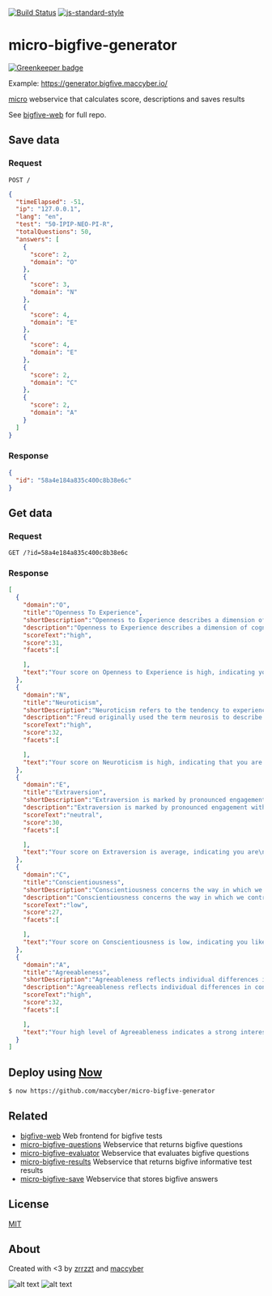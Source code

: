[![Build Status](https://travis-ci.org/maccyber/micro-bigfive-generator.svg?branch=master)](https://travis-ci.org/maccyber/micro-bigfive-generator)
[![js-standard-style](https://img.shields.io/badge/code%20style-standard-brightgreen.svg?style=flat)](https://github.com/feross/standard)

# micro-bigfive-generator

[![Greenkeeper badge](https://badges.greenkeeper.io/maccyber/micro-bigfive-generator.svg)](https://greenkeeper.io/)

Example: https://generator.bigfive.maccyber.io/

[micro](https://github.com/zeit/micro) webservice that calculates score, descriptions and saves results

See [bigfive-web](https://github.com/maccyber/bigfive-web) for full repo.


## Save data

### Request


```POST /```

```json
{
  "timeElapsed": -51,
  "ip": "127.0.0.1",
  "lang": "en",
  "test": "50-IPIP-NEO-PI-R",
  "totalQuestions": 50,
  "answers": [
    {
      "score": 2,
      "domain": "O"
    },
    {
      "score": 3,
      "domain": "N"
    },
    {
      "score": 4,
      "domain": "E"
    },
    {
      "score": 4,
      "domain": "E"
    },
    {
      "score": 2,
      "domain": "C"
    },
    {
      "score": 2,
      "domain": "A"
    }
  ]
}
```

### Response

```json
{
  "id": "58a4e184a835c400c8b38e6c"
}
```

## Get data

### Request

```GET /?id=58a4e184a835c400c8b38e6c```

### Response

```json
[  
  {  
    "domain":"O",
    "title":"Openness To Experience",
    "shortDescription":"Openness to Experience describes a dimension of cognitive style that distinguishes imaginative, creative people from down-to-earth, conventional people.",
    "description":"Openness to Experience describes a dimension of cognitive style that\ndistinguishes imaginative, creative people from down-to-earth,\nconventional people. Open people are intellectually curious,\nappreciative of art, and sensitive to beauty. They tend to be,\ncompared to closed people, more aware of their feelings. They tend to\nthink and act in individualistic and nonconforming\nways. Intellectuals typically score high on Openness to Experience;\nconsequently, this factor has also been called Culture or\nIntellect. Nonetheless, Intellect is probably best regarded as one aspect of openness\nto experience. Scores on Openness to Experience are only modestly\nrelated to years of education and scores on standard intelligent tests.\nAnother characteristic of the open cognitive style is a facility for thinking\nin symbols and abstractions far removed from concrete experience. Depending on\nthe individual's specific intellectual abilities, this symbolic cognition may\ntake the form of mathematical, logical, or geometric thinking, artistic and\nmetaphorical use of language, music composition or performance, or one of the\nmany visual or performing arts.\n\nPeople with low scores on openness to experience tend to have narrow, common\ninterests. They prefer the plain, straightforward, and obvious over the\ncomplex, ambiguous, and subtle. They may regard the arts and sciences with\nsuspicion, regarding these endeavors as abstruse or of no practical use.\nClosed people prefer familiarity over novelty; they are conservative and\nresistant to change.\n\nOpenness is often presented as healthier or more mature by psychologists, who\nare often themselves open to experience. However, open and closed styles of\nthinking are useful in different environments. The intellectual style of the\nopen person may serve a professor well, but research has shown that closed\nthinking is related to superior job performance in police work, sales, and\na number of service occupations.",
    "scoreText":"high",
    "score":31,
    "facets":[  

    ],
    "text":"Your score on Openness to Experience is high, indicating you enjoy novelty,\nvariety, and change. You are curious, imaginative, and creative. Your score is: 31"
  },
  {  
    "domain":"N",
    "title":"Neuroticism",
    "shortDescription":"Neuroticism refers to the tendency to experience negative feelings.",
    "description":"Freud originally used the term neurosis to describe a\ncondition marked by mental distress, emotional suffering, and an\ninability to cope effectively with the normal demands of life. He\nsuggested that everyone shows some signs of neurosis, but that we\ndiffer in our degree of suffering and our specific symptoms of\ndistress. Today neuroticism refers to the tendency to experience\nnegative feelings. Those who score high on Neuroticism may\nexperience primarily one specific negative feeling such as anxiety,\nanger, or depression, but are likely to experience several of these\nemotions. People high in neuroticism are emotionally reactive. They\nrespond emotionally to events that would not affect most people, and\ntheir reactions tend to be more intense than normal. They are more\nlikely to interpret ordinary situations as threatening, and minor\nfrustrations as hopelessly difficult. Their negative emotional\nreactions tend to persist for unusually long periods of time, which\nmeans they are often in a bad mood. These problems in emotional\nregulation can diminish a neurotic's ability to think clearly, make\ndecisions, and cope effectively with stress.",
    "scoreText":"high",
    "score":32,
    "facets":[  

    ],
    "text":"Your score on Neuroticism is high, indicating that you are easily\nupset, even by what most people consider the normal demands of\nliving. People consider you to be sensitive and emotional. Your score is: 32"
  },
  {  
    "domain":"E",
    "title":"Extraversion",
    "shortDescription":"Extraversion is marked by pronounced engagement with the external world.",
    "description":"Extraversion is marked by pronounced engagement with the external\nworld. Extraverts enjoy being with people, are full of energy, and\noften experience positive emotions. They tend to be enthusiastic,\naction-oriented, individuals who are likely to say \"Yes!\" or \"Let's\ngo!\" to opportunities for excitement. In groups they like to talk,\nassert themselves, and draw attention to themselves.\n\nIntroverts lack the exuberance, energy, and activity levels of\nextraverts. They tend to be quiet, low-key, deliberate, and\ndisengaged from the social world. Their lack of social involvement\nshould not be interpreted as shyness or depression; the\nintrovert simply needs less stimulation than an extravert and prefers\nto be alone. The independence and reserve of the introvert is\nsometimes mistaken as unfriendliness or arrogance. In reality, an\nintrovert who scores high on the agreeableness dimension will not\nseek others out but will be quite pleasant when approached.",
    "scoreText":"neutral",
    "score":30,
    "facets":[  

    ],
    "text":"Your score on Extraversion is average, indicating you are\nneither a subdued loner nor a jovial chatterbox. You enjoy time with\nothers but also time alone. Your score is: 30"
  },
  {  
    "domain":"C",
    "title":"Conscientiousness",
    "shortDescription":"Conscientiousness concerns the way in which we control, regulate, and direct our impulses.",
    "description":"Conscientiousness concerns the way in which we control, regulate,\nand direct our impulses. Impulses are not inherently bad;\noccasionally time constraints require a snap decision, and acting on\nour first impulse can be an effective response. Also, in times of\nplay rather than work, acting spontaneously and impulsively can be\nfun. Impulsive individuals can be seen by others as colorful,\nfun-to-be-with, and zany.\nNonetheless, acting on impulse can lead to trouble in a number of\nways. Some impulses are antisocial. Uncontrolled antisocial acts\nnot only harm other members of society, but also can result in\nretribution toward the perpetrator of such impulsive acts. Another\nproblem with impulsive acts is that they often produce immediate\nrewards but undesirable, long-term consequences. Examples include\nexcessive socializing that leads to being fired from one's job,\nhurling an insult that causes the breakup of an important\nrelationship, or using pleasure-inducing drugs that eventually\ndestroy one's health.\nImpulsive behavior, even when not seriously destructive, diminishes\na person's effectiveness in significant ways. Acting impulsively\ndisallows contemplating alternative courses of action, some of which\nwould have been wiser than the impulsive choice. Impulsivity also\nsidetracks people during projects that require organized sequences\nof steps or stages. Accomplishments of an impulsive person are\ntherefore small, scattered, and inconsistent.\nA hallmark of intelligence, what potentially separates human beings\nfrom earlier life forms, is the ability to think about future\nconsequences before acting on an impulse. Intelligent activity\ninvolves contemplation of long-range goals, organizing and planning\nroutes to these goals, and persisting toward one's goals in the face\nof short-lived impulses to the contrary. The idea that intelligence\ninvolves impulse control is nicely captured by the term prudence, an\nalternative label for the Conscientiousness domain. Prudent means\nboth wise and cautious. Persons who score high on the\nConscientiousness scale are, in fact, perceived by others as\nintelligent.\nThe benefits of high conscientiousness are obvious. Conscientious\nindividuals avoid trouble and achieve high levels of success through\npurposeful planning and persistence. They are also positively\nregarded by others as intelligent and reliable. On the negative\nside, they can be compulsive perfectionists and workaholics.\nFurthermore, extremely conscientious individuals might be regarded\nas stuffy and boring. Unconscientious people may be criticized for\ntheir unreliability, lack of ambition, and failure to stay within\nthe lines, but they will experience many short-lived pleasures and\nthey will never be called stuffy.",
    "scoreText":"low",
    "score":27,
    "facets":[  

    ],
    "text":"Your score on Conscientiousness is low, indicating you like to live\nfor the moment and do what feels good now. Your work tends to be\ncareless and disorganized. Your score is: 27"
  },
  {  
    "domain":"A",
    "title":"Agreeableness",
    "shortDescription":"Agreeableness reflects individual differences in concern with cooperation and social harmony. Agreeable individuals value getting along with others.",
    "description":"Agreeableness reflects individual differences in concern with\ncooperation and social harmony. Agreeable individuals value getting\nalong with others. They are therefore considerate, friendly,\ngenerous, helpful, and willing to compromise their interests with\nothers'. Agreeable people also have an optimistic view of human\nnature. They believe people are basically honest, decent, and\ntrustworthy. Disagreeable individuals place self-interest above getting along with\nothers.  They are generally unconcerned with others' well-being, and\ntherefore are unlikely to extend themselves for other people.\nSometimes their skepticism about others' motives causes them to be\nsuspicious, unfriendly, and uncooperative.\nAgreeableness is obviously advantageous for attaining and maintaining\npopularity. Agreeable people are better liked than disagreeable\npeople. On the other hand, agreeableness is not useful in situations\nthat require tough or absolute objective decisions. Disagreeable\npeople can make excellent scientists, critics, or soldiers.",
    "scoreText":"high",
    "score":32,
    "facets":[  

    ],
    "text":"Your high level of Agreeableness indicates a strong interest in\nothers' needs and well-being. You are pleasant, sympathetic, and\ncooperative. Your score is: 32"
  }
]
```

## Deploy using [Now](https://zeit.co/now)

```bash
$ now https://github.com/maccyber/micro-bigfive-generator
```

## Related
- [bigfive-web](https://github.com/maccyber/bigfive-web) Web frontend for bigfive tests
- [micro-bigfive-questions](https://github.com/maccyber/micro-bigfive-questions) Webservice that returns bigfive questions
- [micro-bigfive-evaluator](https://github.com/maccyber/micro-bigfive-evaluator) Webservice that evaluates bigfive questions
- [micro-bigfive-results](https://github.com/maccyber/micro-bigfive-results) Webservice that returns bigfive informative test results
- [micro-bigfive-save](https://github.com/maccyber/micro-bigfive-save) Webservice that stores bigfive answers

## License

[MIT](LICENSE)

## About

Created with <3 by [zrrzzt](https://github.com/zrrrzzt) and [maccyber](https://github.com/maccyber)

![alt text](https://robots.kebabstudios.party/zrrrzzt.png "Robohash image of zrrrzzt") 
![alt text](https://robots.kebabstudios.party/maccyber.png "Robohash image of maccyber")
